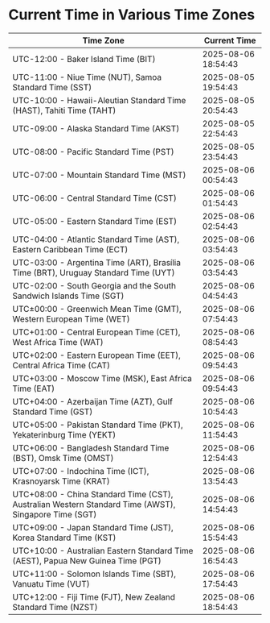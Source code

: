 # Current Time in Various Time Zones

| Time Zone | Current Time |
|-----------|--------------|
| UTC-12:00 - Baker Island Time (BIT) | 2025-08-06 18:54:43 |
| UTC-11:00 - Niue Time (NUT), Samoa Standard Time (SST) | 2025-08-05 19:54:43 |
| UTC-10:00 - Hawaii-Aleutian Standard Time (HAST), Tahiti Time (TAHT) | 2025-08-05 20:54:43 |
| UTC-09:00 - Alaska Standard Time (AKST) | 2025-08-05 22:54:43 |
| UTC-08:00 - Pacific Standard Time (PST) | 2025-08-05 23:54:43 |
| UTC-07:00 - Mountain Standard Time (MST) | 2025-08-06 00:54:43 |
| UTC-06:00 - Central Standard Time (CST) | 2025-08-06 01:54:43 |
| UTC-05:00 - Eastern Standard Time (EST) | 2025-08-06 02:54:43 |
| UTC-04:00 - Atlantic Standard Time (AST), Eastern Caribbean Time (ECT) | 2025-08-06 03:54:43 |
| UTC-03:00 - Argentina Time (ART), Brasília Time (BRT), Uruguay Standard Time (UYT) | 2025-08-06 03:54:43 |
| UTC-02:00 - South Georgia and the South Sandwich Islands Time (SGT) | 2025-08-06 04:54:43 |
| UTC±00:00 - Greenwich Mean Time (GMT), Western European Time (WET) | 2025-08-06 07:54:43 |
| UTC+01:00 - Central European Time (CET), West Africa Time (WAT) | 2025-08-06 08:54:43 |
| UTC+02:00 - Eastern European Time (EET), Central Africa Time (CAT) | 2025-08-06 09:54:43 |
| UTC+03:00 - Moscow Time (MSK), East Africa Time (EAT) | 2025-08-06 09:54:43 |
| UTC+04:00 - Azerbaijan Time (AZT), Gulf Standard Time (GST) | 2025-08-06 10:54:43 |
| UTC+05:00 - Pakistan Standard Time (PKT), Yekaterinburg Time (YEKT) | 2025-08-06 11:54:43 |
| UTC+06:00 - Bangladesh Standard Time (BST), Omsk Time (OMST) | 2025-08-06 12:54:43 |
| UTC+07:00 - Indochina Time (ICT), Krasnoyarsk Time (KRAT) | 2025-08-06 13:54:43 |
| UTC+08:00 - China Standard Time (CST), Australian Western Standard Time (AWST), Singapore Time (SGT) | 2025-08-06 14:54:43 |
| UTC+09:00 - Japan Standard Time (JST), Korea Standard Time (KST) | 2025-08-06 15:54:43 |
| UTC+10:00 - Australian Eastern Standard Time (AEST), Papua New Guinea Time (PGT) | 2025-08-06 16:54:43 |
| UTC+11:00 - Solomon Islands Time (SBT), Vanuatu Time (VUT) | 2025-08-06 17:54:43 |
| UTC+12:00 - Fiji Time (FJT), New Zealand Standard Time (NZST) | 2025-08-06 18:54:43 |
